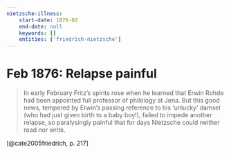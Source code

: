 ```yaml
---
nietzsche-illness:
    start-date: 1876-02
    end-date: null
    keywords: []
    entities: ['friedrich-nietzsche']
---
```


# Feb 1876: Relapse painful

> In early February Fritz’s spirits rose when he learned that Erwin Rohde had
> been appointed full professor of philology at Jena. But this good news,
> tempered by Erwin’s passing reference to his ‘unlucky’ damsel (who had just
> given birth to a baby boy!), failed to impede another relapse, so
> paralysingly painful that for days Nietzsche could neither read nor write.

[@cate2005friedrich, p. 217]
